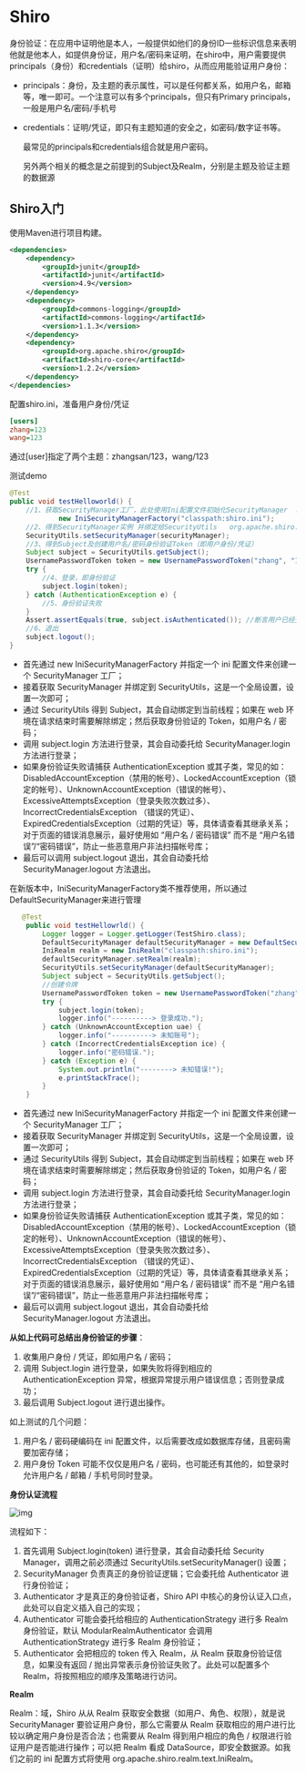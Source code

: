 # Shiro

身份验证：在应用中证明他是本人，一般提供如他们的身份ID一些标识信息来表明他就是他本人，如提供身份证，用户名/密码来证明，在shiro中，用户需要提供principals（身份）和credentials（证明）给shiro，从而应用能验证用户身份：

- principals：身份，及主题的表示属性，可以是任何都关系，如用户名，邮箱等，唯一即可。一个注意可以有多个principals，但只有Primary principals，一般是用户名/密码/手机号

- credentials：证明/凭证，即只有主题知道的安全之，如密码/数字证书等。

  最常见的principals和credentials组合就是用户密码。

  另外两个相关的概念是之前提到的Subject及Realm，分别是主题及验证主题的数据源

## Shiro入门

使用Maven进行项目构建。

~~~xml
<dependencies>
    <dependency>
        <groupId>junit</groupId>
        <artifactId>junit</artifactId>
        <version>4.9</version>
    </dependency>
    <dependency>
        <groupId>commons-logging</groupId>
        <artifactId>commons-logging</artifactId>
        <version>1.1.3</version>
    </dependency>
    <dependency>
        <groupId>org.apache.shiro</groupId>
        <artifactId>shiro-core</artifactId>
        <version>1.2.2</version>
    </dependency>
</dependencies>
~~~

配置shiro.ini，准备用户身份/凭证

~~~ini
[users]
zhang=123
wang=123
~~~

通过[user]指定了两个主题：zhangsan/123，wang/123

测试demo

~~~java
@Test
public void testHelloworld() {
    //1、获取SecurityManager工厂，此处使用Ini配置文件初始化SecurityManager  Factory<org.apache.shiro.mgt.SecurityManager> factory =
            new IniSecurityManagerFactory("classpath:shiro.ini");
    //2、得到SecurityManager实例 并绑定给SecurityUtils   org.apache.shiro.mgt.SecurityManager securityManager = factory.getInstance();
    SecurityUtils.setSecurityManager(securityManager);
    //3、得到Subject及创建用户名/密码身份验证Token（即用户身份/凭证）
    Subject subject = SecurityUtils.getSubject();
    UsernamePasswordToken token = new UsernamePasswordToken("zhang", "123");
    try {
        //4、登录，即身份验证
        subject.login(token);
    } catch (AuthenticationException e) {
        //5、身份验证失败
    }
    Assert.assertEquals(true, subject.isAuthenticated()); //断言用户已经登录
    //6、退出
    subject.logout();
}
~~~

- 首先通过 new IniSecurityManagerFactory 并指定一个 ini 配置文件来创建一个 SecurityManager 工厂；
- 接着获取 SecurityManager 并绑定到 SecurityUtils，这是一个全局设置，设置一次即可；
- 通过 SecurityUtils 得到 Subject，其会自动绑定到当前线程；如果在 web 环境在请求结束时需要解除绑定；然后获取身份验证的 Token，如用户名 / 密码；
- 调用 subject.login 方法进行登录，其会自动委托给 SecurityManager.login 方法进行登录；
- 如果身份验证失败请捕获 AuthenticationException 或其子类，常见的如： DisabledAccountException（禁用的帐号）、LockedAccountException（锁定的帐号）、UnknownAccountException（错误的帐号）、ExcessiveAttemptsException（登录失败次数过多）、IncorrectCredentialsException （错误的凭证）、ExpiredCredentialsException（过期的凭证）等，具体请查看其继承关系；对于页面的错误消息展示，最好使用如 “用户名 / 密码错误” 而不是 “用户名错误”/“密码错误”，防止一些恶意用户非法扫描帐号库；
- 最后可以调用 subject.logout 退出，其会自动委托给 SecurityManager.logout 方法退出。

在新版本中，IniSecurityManagerFactory类不推荐使用，所以通过DefaultSecurityManager来进行管理

~~~java
   @Test
    public void testHellowrld() {
        Logger logger = Logger.getLogger(TestShiro.class);
        DefaultSecurityManager defaultSecurityManager = new DefaultSecurityManager();
        IniRealm realm = new IniRealm("classpath:shiro.ini");
        defaultSecurityManager.setRealm(realm);
        SecurityUtils.setSecurityManager(defaultSecurityManager);
        Subject subject = SecurityUtils.getSubject();
        //创建令牌
        UsernamePasswordToken token = new UsernamePasswordToken("zhang", "sd");
        try {
            subject.login(token);
            logger.info("----------> 登录成功.");
        } catch (UnknownAccountException uae) {
            logger.info("----------> 未知账号");
        } catch (IncorrectCredentialsException ice) {
            logger.info("密码错误.");
        } catch (Exception e) {
            System.out.println("--------> 未知错误!");
            e.printStackTrace();
        }
    }
~~~

- 首先通过 new IniSecurityManagerFactory 并指定一个 ini 配置文件来创建一个 SecurityManager 工厂；
- 接着获取 SecurityManager 并绑定到 SecurityUtils，这是一个全局设置，设置一次即可；
- 通过 SecurityUtils 得到 Subject，其会自动绑定到当前线程；如果在 web 环境在请求结束时需要解除绑定；然后获取身份验证的 Token，如用户名 / 密码；
- 调用 subject.login 方法进行登录，其会自动委托给 SecurityManager.login 方法进行登录；
- 如果身份验证失败请捕获 AuthenticationException 或其子类，常见的如： DisabledAccountException（禁用的帐号）、LockedAccountException（锁定的帐号）、UnknownAccountException（错误的帐号）、ExcessiveAttemptsException（登录失败次数过多）、IncorrectCredentialsException （错误的凭证）、ExpiredCredentialsException（过期的凭证）等，具体请查看其继承关系；对于页面的错误消息展示，最好使用如 “用户名 / 密码错误” 而不是 “用户名错误”/“密码错误”，防止一些恶意用户非法扫描帐号库；
- 最后可以调用 subject.logout 退出，其会自动委托给 SecurityManager.logout 方法退出。

**从如上代码可总结出身份验证的步骤**：

1. 收集用户身份 / 凭证，即如用户名 / 密码；
2. 调用 Subject.login 进行登录，如果失败将得到相应的 AuthenticationException 异常，根据异常提示用户错误信息；否则登录成功；
3. 最后调用 Subject.logout 进行退出操作。

如上测试的几个问题：

1. 用户名 / 密码硬编码在 ini 配置文件，以后需要改成如数据库存储，且密码需要加密存储；
2. 用户身份 Token 可能不仅仅是用户名 / 密码，也可能还有其他的，如登录时允许用户名 / 邮箱 / 手机号同时登录。

**身份认证流程**



![img](https://atts.w3cschool.cn/attachments/image/wk/shiro/4.png)

流程如下：

1. 首先调用 Subject.login(token) 进行登录，其会自动委托给 Security Manager，调用之前必须通过 SecurityUtils.setSecurityManager() 设置；
2. SecurityManager 负责真正的身份验证逻辑；它会委托给 Authenticator 进行身份验证；
3. Authenticator 才是真正的身份验证者，Shiro API 中核心的身份认证入口点，此处可以自定义插入自己的实现；
4. Authenticator 可能会委托给相应的 AuthenticationStrategy 进行多 Realm 身份验证，默认 ModularRealmAuthenticator 会调用 AuthenticationStrategy 进行多 Realm 身份验证；
5. Authenticator 会把相应的 token 传入 Realm，从 Realm 获取身份验证信息，如果没有返回 / 抛出异常表示身份验证失败了。此处可以配置多个 Realm，将按照相应的顺序及策略进行访问。

**Realm**

Realm：域，Shiro 从从 Realm 获取安全数据（如用户、角色、权限），就是说 SecurityManager 要验证用户身份，那么它需要从 Realm 获取相应的用户进行比较以确定用户身份是否合法；也需要从 Realm 得到用户相应的角色 / 权限进行验证用户是否能进行操作；可以把 Realm 看成 DataSource，即安全数据源。如我们之前的 ini 配置方式将使用 org.apache.shiro.realm.text.IniRealm。